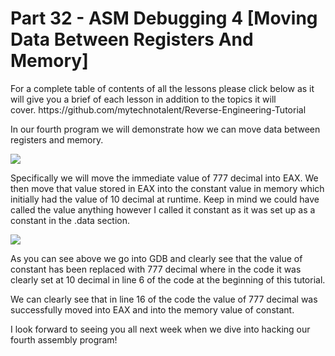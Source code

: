 <h1>Part 32 - ASM Debugging 4 [Moving Data Between Registers And Memory]</h1><p>For a complete table of contents of all the lessons please click below as it will give you a brief of each lesson in addition to the topics it will cover. https://github.com/mytechnotalent/Reverse-Engineering-Tutorial</p><p>In our fourth program we will demonstrate how we can move data between registers and memory. </p><div class="slate-resizable-image-embed slate-image-embed__resize-middle"><img src="https://media-exp1.licdn.com/dms/image/C4E12AQEzxG_aB8mVjg/article-inline_image-shrink_1000_1488/0/1520642123733?e=1614211200&amp;v=beta&amp;t=dsBNXOCusOmXnjCfP39NUAR3MTj1HHx898svis70pX0"/></div><p>Specifically we will move the immediate value of 777 decimal into EAX. We then move that value stored in EAX into the constant value in memory which initially had the value of 10 decimal at runtime. Keep in mind we could have called the value anything however I called it constant as it was set up as a constant in the .data section.</p><div class="slate-resizable-image-embed slate-image-embed__resize-middle"><img src="https://media-exp1.licdn.com/dms/image/C4E12AQEDv_LujN11GQ/article-inline_image-shrink_1000_1488/0/1520642123169?e=1614211200&amp;v=beta&amp;t=L42DrTgHcrQLRUEO7EJplWwHK-wrhwu9bLq9nOrU1oc"/></div><p>As you can see above we go into GDB and clearly see that the value of constant has been replaced with 777 decimal where in the code it was clearly set at 10 decimal in line 6 of the code at the beginning of this tutorial.</p><p>We can clearly see that in line 16 of the code the value of 777 decimal was successfully moved into EAX and into the memory value of constant.</p><p>I look forward to seeing you all next week when we dive into hacking our fourth assembly program!</p>